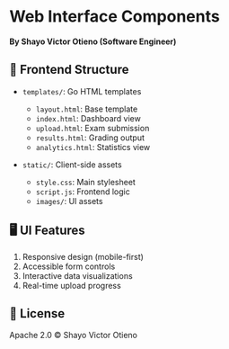 # Web Interface Components
**By Shayo Victor Otieno (Software Engineer)**

## 🎨 Frontend Structure
- `templates/`: Go HTML templates
  - `layout.html`: Base template
  - `index.html`: Dashboard view
  - `upload.html`: Exam submission
  - `results.html`: Grading output
  - `analytics.html`: Statistics view

- `static/`: Client-side assets
  - `style.css`: Main stylesheet
  - `script.js`: Frontend logic
  - `images/`: UI assets

## 🖥️ UI Features
1. Responsive design (mobile-first)
2. Accessible form controls
3. Interactive data visualizations
4. Real-time upload progress

## 📜 License
Apache 2.0 © Shayo Victor Otieno
